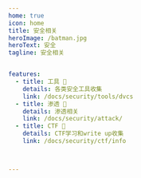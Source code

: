 ```yaml
---
home: true
icon: home
title: 安全相关
heroImage: /batman.jpg
heroText: 安全
tagline: 安全相关


features:
  - title: 工具 🔧
    details: 各类安全工具收集
    link: /docs/security/tools/dvcs
  - title: 渗透 📡
    details: 渗透相关
    link: /docs/security/attack/
  - title: CTF 🔐
    details: CTF学习和write up收集
    link: /docs/security/ctf/info



---
```

